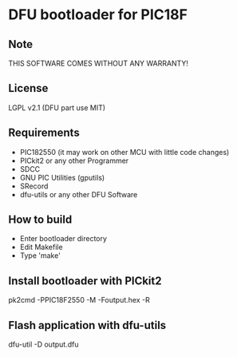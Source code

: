 DFU bootloader for PIC18F
=========================

Note
----
THIS SOFTWARE COMES WITHOUT ANY WARRANTY!

License
-------
LGPL v2.1 (DFU part use MIT)

Requirements
------------
* PIC182550 (it may work on other MCU with little code changes)
* PICkit2 or any other Programmer
* SDCC
* GNU PIC Utilities (gputils)
* SRecord
* dfu-utils or any other DFU Software

How to build
------------
* Enter bootloader directory
* Edit Makefile
* Type 'make'

Install bootloader with PICkit2
-------------------------------
pk2cmd -PPIC18F2550 -M -Foutput.hex -R

Flash application with dfu-utils
--------------------------------
dfu-util -D output.dfu
